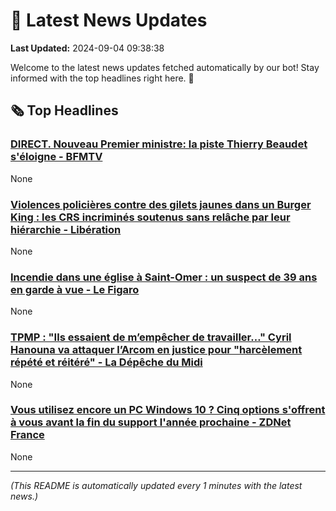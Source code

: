 # 📰 Latest News Updates
**Last Updated:** 2024-09-04 09:38:38

Welcome to the latest news updates fetched automatically by our bot! Stay informed with the top headlines right here. 🚀

## 🗞️ Top Headlines

### [DIRECT. Nouveau Premier ministre: la piste Thierry Beaudet s'éloigne - BFMTV](https://news.google.com/rss/articles/CBMi7wFBVV95cUxNM3h4VWpFelhXdklaU0FDM3BQNExRRmctRkFyWVg2UEozZVNsaDk0X0tsMURNams2Z0IweEV5dDdwdDc0SzMxeXhfNklNTjU5MW1sYng4OEV4TF9janZkWUJXTDFIdXBnejFFVFdqaXlxSDBUc0dPZU01MVlRX0xnZ25YSndRR0RPeEdNOFZ0MzIzelphbk1uVE5HTmhkSUxKSG1CclRfVUZsTXJidTFBNWZfY2ZIN2RTZnljVU5pVnc5LXFkbVEtOVZ2OUdqQk5ndV9ocHZET1d5cFRFOEZNWTFqVlhjamMzQWgtQkM3cw?oc=5)
None

### [Violences policières contre des gilets jaunes dans un Burger King : les CRS incriminés soutenus sans relâche par leur hiérarchie - Libération](https://news.google.com/rss/articles/CBMitwJBVV95cUxNYXZOZnpkRHdsbnJGY3ltdnRkN0EtS0EzNTRhTVpTZEFsdjY5dVZobmE1RWZaWl85MUE3OXFIWi03RmdBallGVnZnb3paRFR6aFNTTG1PdzlnMkZUWk5weE5ycGNhcEdha3ZROVJKdkZXN0JWbTVyeWVneVVYNVQ0cHVKcWl5UG9HdFJ2NExSWmtzRkQtVlFCREhBS0ZUVXNsSFBJSnNfV0RrV04xbThQbzdkVUJUeXFDTEIwdXkxdDd2eGZlOWRtZDVLbHZnOUFLTUVhTzVHWnVYWmNBcWRhTUdEZlN4Q3dkdy1vekNraWtzUl84S2ZQdjJzQ0JYTThIc0NNYm5LYWQ0b3F1NTNyTVp6alNOUTEyaHYwV0hCQU9ySTk4N09heGQybnR1dFBIQ0tuaGEtZw?oc=5)
None

### [Incendie dans une église à Saint-Omer : un suspect de 39 ans en garde à vue - Le Figaro](https://news.google.com/rss/articles/CBMiuwFBVV95cUxOVWNoZExuTVFKb1VQZWxGQms5SVJDOWhac1FobENza3hKY3A5NGE5bng0ek9MYk5uSENZYVFFbnFxYXIzVWNDd2lWbnVLcVJwaDVMLWRQT0dwMFJuVE5rdWprYzh4UzMxWUdDR2tuYzllMFk0T1A3cW93OVdnR1RKSHNlSlFGYTJaZURTdEN0SU5fU01sbjU1Z04yZUZtYy1qc1UwSVhqZVMtenkyNWRRN0tXazFXQi1GZlVZ?oc=5)
None

### [TPMP : "Ils essaient de m’empêcher de travailler…" Cyril Hanouna va attaquer l’Arcom en justice pour "harcèlement répété et réitéré" - La Dépêche du Midi](https://news.google.com/rss/articles/CBMiggJBVV95cUxPZEJmNHd0aDJZckVPTWt2anRUZ29wT3N6dEdaM1lnLU1HeGg3RlNiY2NWNGlkdk1sR2VrRkhyeHlYUHRPbjVESmlQdlMyNGFXTENoZFhDam11a2taZWF0U1J4U2IxVGtXX3ZWWEw4cUVJRkc1enZiRnNqUlJCRVRIblFTcUtSV2lJZ0wwNkRvTHZMeHBHdmhxa2Q3eGVreUJIc0pIWnZ6RWd2eUh4VGV1UHBVQnFGc1hveG9tcm5rTFI2WHp2OC03Q0dWdFV0RGw2VFlZdDZ4N2RkN0YwSGdVb0hlU2ltMTU1THJyOXJ1dnVYTTg4eE9MaWk3V2Y2cHo3dlE?oc=5)
None

### [Vous utilisez encore un PC Windows 10 ? Cinq options s'offrent à vous avant la fin du support l'année prochaine - ZDNet France](https://news.google.com/rss/articles/CBMi5AFBVV95cUxQRngxTnpvdFc3cF9xaXZIN01mdkxPZWljVUcxTDc5emM2eGNwMjBlSEVHNTRZVWVCM203dVpndVlHVmU4WVJUNDdxalVIWndoM0lTck5kRW0yOHFpSFNqcHcwN3FqbmJybHlUS1lndWs2cXdWc25pSjhZNTA0SXJkbkJxVWU1Q3dlMUVNNjdsVDNEMExLLThQMU5hWV92c1ZhUWVteUliZUhLVXE0c1VvQTBnWEJHUjNYSG1SQ1ByaERJNFBQZlVPd1JuQ2Z3ajh2SGg5eE1STlpERVFqM2xwc1djeFc?oc=5)
None

---
*(This README is automatically updated every 1 minutes with the latest news.)*
